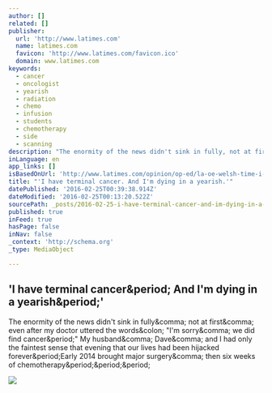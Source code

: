 ```yaml
---
author: []
related: []
publisher:
  url: 'http://www.latimes.com'
  name: latimes.com
  favicon: 'http://www.latimes.com/favicon.ico'
  domain: www.latimes.com
keywords:
  - cancer
  - oncologist
  - yearish
  - radiation
  - chemo
  - infusion
  - students
  - chemotherapy
  - side
  - scanning
description: "The enormity of the news didn't sink in fully, not at first, even after my doctor uttered the words: \"I'm sorry, we did find cancer.\" My husband, Dave, and I had only the faintest sense that evening that our lives had been hijacked forever.Early 2014 brought major surgery, then six weeks of chemotherapy..."
inLanguage: en
app_links: []
isBasedOnUrl: 'http://www.latimes.com/opinion/op-ed/la-oe-welsh-time-i-have-left-20151213-story.html'
title: "'I have terminal cancer. And I'm dying in a yearish.'"
datePublished: '2016-02-25T00:39:38.914Z'
dateModified: '2016-02-25T00:13:20.522Z'
sourcePath: _posts/2016-02-25-i-have-terminal-cancer-and-im-dying-in-a-yearish.md
published: true
inFeed: true
hasPage: false
inNav: false
_context: 'http://schema.org'
_type: MediaObject

---
```

<article style=""><h1>'I have terminal cancer&amp;period; And I'm dying in a yearish&amp;period;'</h1><p>The enormity of the news didn't sink in fully&amp;comma; not at first&amp;comma; even after my doctor uttered the words&amp;colon; "I'm sorry&amp;comma; we did find cancer&amp;period;" My husband&amp;comma; Dave&amp;comma; and I had only the faintest sense that evening that our lives had been hijacked forever&amp;period;Early 2014 brought major surgery&amp;comma; then six weeks of chemotherapy&amp;period;&amp;period;&amp;period;</p><img src="http://www.trbimg.com/img-566b614e/turbine/la-oe-welsh-time-i-have-left-20151213" /></article>
